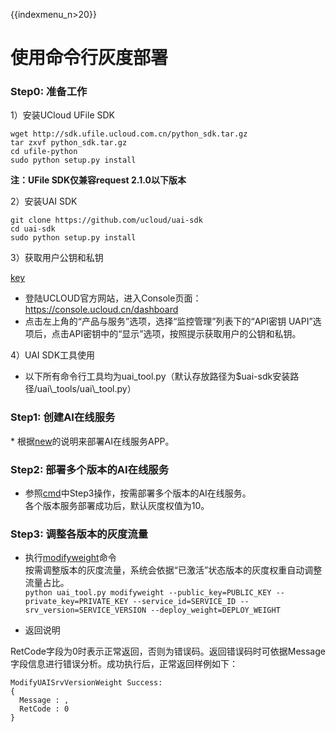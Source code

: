 {{indexmenu_n>20}}

# 使用命令行灰度部署

### Step0: 准备工作

1）安装UCloud UFile SDK

    wget http://sdk.ufile.ucloud.com.cn/python_sdk.tar.gz
    tar zxvf python_sdk.tar.gz
    cd ufile-python
    sudo python setup.py install

**注：UFile SDK仅兼容request 2.1.0以下版本**

2）安装UAI SDK

    git clone https://github.com/ucloud/uai-sdk
    cd uai-sdk
    sudo python setup.py install

3）获取用户公钥和私钥

[key](/ai/uai-inference/base/key)

  - 登陆UCLOUD官方网站，进入Console页面：<https://console.ucloud.cn/dashboard>
  - 点击左上角的“产品与服务”选项，选择“监控管理”列表下的“API密钥
    UAPI”选项后，点击API密钥中的“显示”选项，按照提示获取用户的公钥和私钥。

4）UAI SDK工具使用

  - 以下所有命令行工具均为uai\_tool.py（默认存放路径为$uai-sdk安装路径/uai\\\_tools/uai\\\_tool.py）

### Step1: 创建AI在线服务

\* 根据[new](/ai/uai-inference/use/new)的说明来部署AI在线服务APP。

### Step2: 部署多个版本的AI在线服务

  - 参照[cmd](/ai/uai-inference/use/new/cmd)中Step3操作，按需部署多个版本的AI在线服务。  
    各个版本服务部署成功后，默认灰度权值为10。  

### Step3: 调整各版本的灰度流量

  - 执行[modifyweight](/ai/uai-inference/use/oplist/modifyweight)命令  
    按需调整版本的灰度流量，系统会依据“已激活”状态版本的灰度权重自动调整流量占比。  
    `python uai_tool.py modifyweight --public_key=PUBLIC_KEY
    --private_key=PRIVATE_KEY --service_id=SERVICE_ID
    --srv_version=SERVICE_VERSION --deploy_weight=DEPLOY_WEIGHT
    `



  - 返回说明  

RetCode字段为0时表示正常返回，否则为错误码。返回错误码时可依据Message字段信息进行错误分析。成功执行后，正常返回样例如下：

    ModifyUAISrvVersionWeight Success:
    {
      Message : ,
      RetCode : 0
    }
